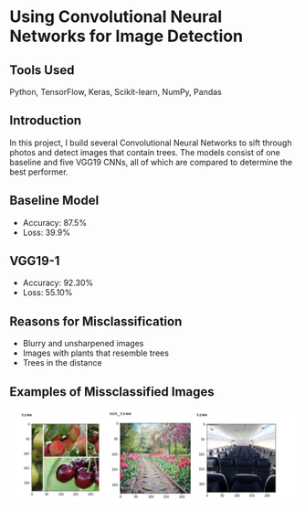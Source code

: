 # Using Convolutional Neural Networks for Image Detection

## Tools Used 
Python, TensorFlow, Keras, Scikit-learn, NumPy, Pandas

## Introduction
In this project, I build several Convolutional Neural Networks to sift through photos and detect images that contain trees. The models consist of one baseline and five VGG19 CNNs, all of which are compared to determine the best performer.

## Baseline Model
- Accuracy: 87.5% 
- Loss: 39.9%

## VGG19-1
- Accuracy: 92.30% 
- Loss: 55.10%

## Reasons for Misclassification 
- Blurry and unsharpened images 
- Images with plants that resemble trees
- Trees in the distance

## Examples of Missclassified Images
![Screenshot](4.1.png)


